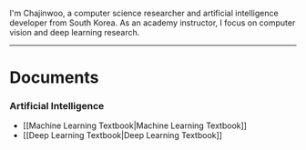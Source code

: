 
I'm Chajinwoo, a computer science researcher and artificial intelligence developer from South Korea. As an academy instructor, I focus on computer vision and deep learning research.


---
# Documents

### Artificial Intelligence

- [[Machine Learning Textbook|Machine Learning Textbook]]
- [[Deep Learning Textbook|Deep Learning Textbook]]
